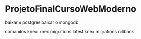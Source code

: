 # ProjetoFinalCursoWebModerno

baixar o postgree
baixar o mongodb

comandos knex:
knex migrations latest
knex migrations rollback